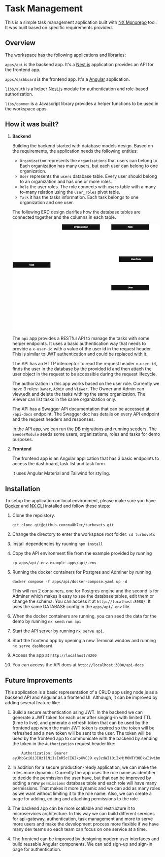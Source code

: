 # Task Management

This is a simple task management application built with [NX Monorepo](https://nx.dev/) tool. It was built based on specific requirements provided.

## Overview

The workspace has the following applications and libraries:

`apps/api` is the backend app. It's a [Nest.js](https://nestjs.com/) application provides an API for the frontend app.

`apps/dashboard` is the frontend app. It's a [Angular](https://angular.dev/) application.

`libs/auth` is a helper [Nest.js](https://nestjs.com/) module for authentication and role-based authorization.

`libs/common` is a Javascript library provides a helper functions to be used in the workspace apps.

## How it was built?

1. **Backend**

    Building the backend started with database models design. Based on the requirements, the application needs the following entities:

    - `Organization` represents the `organizations` that users can belong to. Each organization has many users, but each user can belong to one organization.
    - `User` represents the `users` database table. Every user should belong to an organization and has one or more roles.
    - `Role` the user roles. The role connects with `users` table with a many-to-many relation using the `user_roles` pivot table.
    - `Task` it has the tasks information. Each task belongs to one organization and one user.
  
    The following ERD design clarifies how the database tables are connected together and the columns in each table.


    ![ERD](/docs/erd.png)


    The `api` app provides a RESTful API to manage the tasks with some helper endpoints. It uses a basic authentication way that needs to provide a `x-user-id` with a value of the user id in the request header. This is similar to JWT authentication and could be replaced with it.

    The API has an HTTP interceptor to read the request header `x-user-id`, finds the user in the database by the provided id and then attach the user object in the request to be accessible during the request lifecycle.

    The authorization in this app works based on the user role. Currently we have 3 roles: `Owner`, `Admin` and `Viewer`. The Owner and Admin can view,edit and delete the tasks withing the same organization. The Viewer can list tasks in the same organization only.

    The API has a Swagger APi documentation that can be accessed at `/api-docs` endpoint. The Swagger doc has details on every API endpoint and the request headers and responses.

    In the API app, we can run the DB migrations and running seeders. The `SeederModule` seeds some users, organizations, roles and tasks for demo purposes.


2. **Frontend**

    The frontend app is an Angular application that has 3 basic endpoints to access the dashboard, task list and task form.

    It uses Angular Material and Tailwind for styling.

## Installation

To setup the application on local environment, please make sure you have [Docker](https://docs.docker.com/get-started/get-docker/) and [NX CLI](https://nx.dev/getting-started) installed and follow these steps:

1. Clone the repoistory.

    ```
    git clone git@github.com:ma8h7er/turbovets.git
    ```

2. Change the directory to enter the workspace root folder: `cd turbovets`
3. Install dependencies by ruuning `npm install`
4. Copy the API environment file from the example provided by running 
    ```
    cp apps/api/.env.example apps/api/.env
    ```
5. Running the docker containers for Postgres and Adminer by running 

    ```
    docker compose -f apps/api/docker-compose.yaml up -d
    ```
    This will run 2 containers, one for Postgres engine and the second is for Adminer which makes it easy to see the database tables, edit them or change the schema. You can access it at `http://localhost:8080/`. It uses the same DATABASE config in the `apps/api/.env` file.
6. When the docker containers are running, you can seed the data for the demo by running `nx seed:run api`   
7. Start the API server by running `nx serve api`.
8. Start the frontend app by opening a new Terminal window and running `nx serve dashboard`.
9. Access the app at `http://localhost/4200`
10. You can access the API docs at `http://localhost:3000/api-docs`

## Future Improvements

This application is a basic representation of a CRUD app using node.js as a backend API and Angular as a frontend UI. Although, it can be improved by adding several feature like:

1. Build a secure authentication using JWT. In the backend we can generate a JWT token for each user after singing-in with limited TTL (time to live), and generate a refresh token that can be used by the frontend app when the main JWT token is expired so the token will be refreshed and a new token will be sent to the user. The token will be used by the frontend app to communicate with the backend by sending the token in the `Authorization` request header like:

    ```
        Authorization: Bearer eyJhbGciOiJIUzI1NiIsInR5cCI6IkpXVCJ9.eyJzdWIiOiIxMjM0NTY3ODkwIiwibmFtZSI6IkpvaG4gRG9lIiwiaWF0IjoxNTE2MjM5MDIyfQ.SflKxwRJSMeKKF2QT4fwpMeJf36POk6yJV_adQssw5c
    ```

2. In addition for a secure production-ready application, we can make the roles more dynamic. Currently the app uses the role name as identifier to decide the permission the user have, but that can be improved by adding a new `permissions` database table and each role will have many permissions. That makes it more dynamic and we can add as many roles as we want without limiting it to the role name. Also, we can create a page for adding, editing and attaching permissions to the role.

3. The backend app can be more scallable and restructure it to microservices architecture. In this way we can build different services for api-gateway, authentication, task management and more to serve more users and make the development process more flexible if we have many dev teams so each team can focus on one service at a time.

4. The frontend can be improved by designing modern user interfaces and build reusable Angular components. We can add sign-up and sign-in page for authentication.